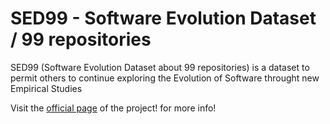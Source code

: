 # SED99 - Software Evolution Dataset / 99 repositories
SED99 (Software Evolution Dataset about 99 repositories) is a dataset to permit others to continue exploring the Evolution of Software throught new Empirical Studies

Visit the [official page](https://rosoareslv.github.io/SED99/) of the project! for more info!
